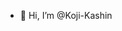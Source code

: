 - 👋 Hi, I’m @Koji-Kashin
<!---
Koji-Kashin/Koji-Kashin is a ✨ special ✨ repository because its `README.md` (this file) appears on your GitHub profile.
You can click the Preview link to take a look at your changes.
--->
